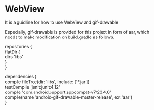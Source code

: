 # WebView
It is a guidline for how to use WebView and gif-drawable

Especially, gif-drawable is provided for this project in form of aar, which needs to make modification on build.gradle as follows.

repositories {  
    flatDir {  
        dirs 'libs'  
    }  
}  

dependencies {  
    compile fileTree(dir: 'libs', include: ['*.jar'])  
    testCompile 'junit:junit:4.12'  
    compile 'com.android.support:appcompat-v7:23.4.0'  
    compile(name:'android-gif-drawable-master-release', ext:'aar')  
}  
